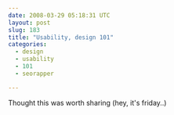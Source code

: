 ```yaml
---
date: 2008-03-29 05:18:31 UTC
layout: post
slug: 183
title: "Usability, design 101"
categories:
  - design
  - usability
  - 101
  - seorapper

---
```

<p>Thought this was worth sharing (hey, it's friday..)</p>

<object width="425" height="355"><param name="movie" value="http://www.youtube.com/v/a0qMe7Z3EYg&hl=en"></param><param name="wmode" value="transparent"></param><embed src="http://www.youtube.com/v/a0qMe7Z3EYg&hl=en" type="application/x-shockwave-flash" wmode="transparent" width="425" height="355"></embed></object>